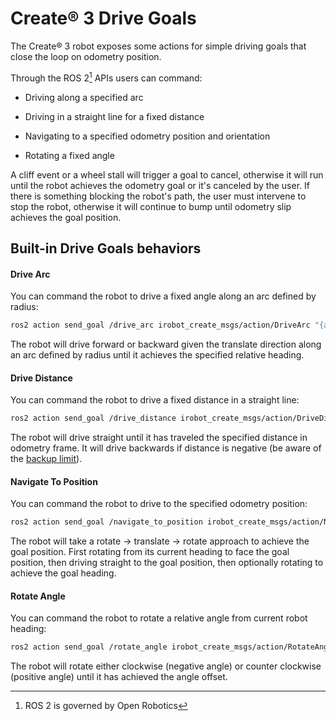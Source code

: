 # Create® 3 Drive Goals

The Create® 3 robot exposes some actions for simple driving goals that close the loop on odometry position.

Through the ROS 2[^1] APIs users can command:

 * Driving along a specified arc

 * Driving in a straight line for a fixed distance

 * Navigating to a specified odometry position and orientation

 * Rotating a fixed angle

A cliff event or a wheel stall will trigger a goal to cancel,
otherwise it will run until the robot achieves the odometry goal or it's canceled by the user.
If there is something blocking the robot's path,
the user must intervene to stop the robot,
otherwise it will continue to bump until odometry slip achieves the goal position.

## Built-in Drive Goals behaviors

#### Drive Arc

You can command the robot to drive a fixed angle along an arc defined by radius:

```bash
ros2 action send_goal /drive_arc irobot_create_msgs/action/DriveArc "{angle: 1.57,radius: 0.3,translate_direction: 1,max_translation_speed: 0.3}"
```

The robot will drive forward or backward given the translate direction along an arc defined by radius until it achieves the specified relative heading.

#### Drive Distance

You can command the robot to drive a fixed distance in a straight line:

```bash
ros2 action send_goal /drive_distance irobot_create_msgs/action/DriveDistance "{distance: 0.5,max_translation_speed: 0.15}"
```

The robot will drive straight until it has traveled the specified distance in odometry frame.
It will drive backwards if distance is negative (be aware of the [backup limit](../safety/#backup-limit)).

#### Navigate To Position

You can command the robot to drive to the specified odometry position:

```bash
ros2 action send_goal /navigate_to_position irobot_create_msgs/action/NavigateToPosition "{achieve_goal_heading: true,goal_pose:{pose:{position:{x: 1,y: 0.2,z: 0.0}, orientation:{x: 0.0,y: 0.0, z: 0.0, w: 1.0}}}}"
```

The robot will take a rotate -> translate -> rotate approach to achieve the goal position.
First rotating from its current heading to face the goal position, then driving straight to the goal position,
then optionally rotating to achieve the goal heading.

#### Rotate Angle

You can command the robot to rotate a relative angle from current robot heading:

```bash
ros2 action send_goal /rotate_angle irobot_create_msgs/action/RotateAngle "{angle: 1.57,max_rotation_speed: 0.5}"
```

The robot will rotate either clockwise (negative angle) or counter clockwise (positive angle) until it has achieved the angle offset.

[^1]: ROS 2 is governed by Open Robotics
[^2]: All trademarks mentioned are the property of their respective owners.
